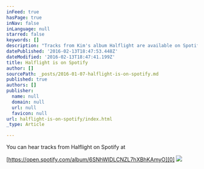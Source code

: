 ```yaml
---
inFeed: true
hasPage: true
inNav: false
inLanguage: null
starred: false
keywords: []
description: "Tracks from Kim's album Halflight are available on Spotify"
datePublished: '2016-02-13T18:47:53.448Z'
dateModified: '2016-02-13T18:47:41.199Z'
title: Halflight is on Spotify
author: []
sourcePath: _posts/2016-01-07-halflight-is-on-spotify.md
published: true
authors: []
publisher:
  name: null
  domain: null
  url: null
  favicon: null
url: halflight-is-on-spotify/index.html
_type: Article

---
```

You can hear tracks from Halflight on Spotify at

[https://open.spotify.com/album/6SNhWIDLCNZL7hXBhKAmyO][0]
![](https://the-grid-user-content.s3-us-west-2.amazonaws.com/05a5c67e-4a1a-4be0-8e86-fa51dc969698.jpg)

[0]: https://open.spotify.com/album/6SNhWIDLCNZL7hXBhKAmyO
